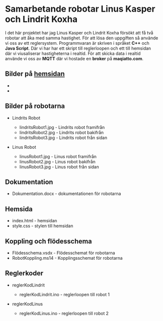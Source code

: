 # Samarbetande robotar Linus Kasper och Lindrit Koxha

I det här projektet har jag Linus Kasper och Lindrit Koxha försökt att få två robotar att åka med samma hastighet. För att lösa den uppgiften så använde vi oss av ett reglersystem. Programmvaran är skriven i språket **C++** och **Java Script**. Där vi har har ett skript till reglerloopen och ett till hemsidan där vi viusaliserar hastigheterna i realtid. För att skicka data i realtid använde vi oss av **MQTT** där vi hostade en **broker** på **maqiatto.com**.

## Bilder på [hemsidan](http://robotbilsida.s3-website-us-east-1.amazonaws.com)

*
*

## Bilder på robotarna
* Lindrits Robot
    * lindritsRobot1.jpg - Lindrits robot framifrån
    * lindritsRobot2.jpg - Lindrits robot bakifrån
    * lindritsRobot3.jpg - Lindrits robot från sidan

* Linus Robot
    * linusRobot1.jpg - Linus robot framifrån
    * linusRobot2.jpg - Linus robot bakifrån
    * linusRobot3.jpg - Linus robot från sidan

## Dokumentation 
* Dokumentation.docx - dokumentationen för robotarna

## Hemsida
* index.html - hemsidan
* style.css - stylen till hemsidan

## Koppling och flödesschema
* Flödesschema.vsdx - Flödesschemat för robotarna
* RobotKoppling.ms14 - Kopplingsschemat för robotarna

## Reglerkoder
* reglerKodLindrit
    * reglerKodLindrit.ino - reglerloopen till robot 1

* reglerKodLinus
    * reglerKodLinus.ino - reglerloopen till robot 2
